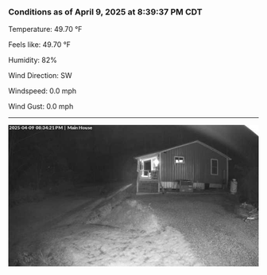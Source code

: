 ### Conditions as of April 9, 2025 at 8:39:37 PM CDT 

Temperature: 49.70 &deg;F

Feels like: 49.70 &deg;F

Humidity: 82%

Wind Direction: SW

Windspeed: 0.0 mph

Wind Gust: 0.0 mph

---

<img src="./images/latest.jpeg"/>

